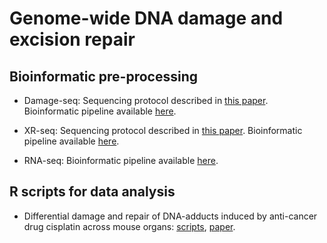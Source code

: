 # Genome-wide DNA damage and excision repair
## Bioinformatic pre-processing

* Damage-seq: Sequencing protocol described in [this paper](http://www.pnas.org/content/114/26/6758). Bioinformatic pipeline available [here](https://github.com/yuchaojiang/damage_repair/blob/master/damage_seq.sh). 

* XR-seq: Sequencing protocol described in [this paper](http://genesdev.cshlp.org/content/29/9/948.short). Bioinformatic pipeline available [here](https://github.com/yuchaojiang/damage_repair/blob/master/XR_seq.sh). 

* RNA-seq: Bioinformatic pipeline available [here](https://github.com/yuchaojiang/damage_repair/blob/master/RNA_seq.sh). 

## R scripts for data analysis

* Differential damage and repair of DNA-adducts induced by anti-cancer drug cisplatin across mouse organs: [scripts](https://github.com/yuchaojiang/damage_repair/blob/master/cross_tissue), [paper](https://www.nature.com/articles/s41467-019-08290-2).


